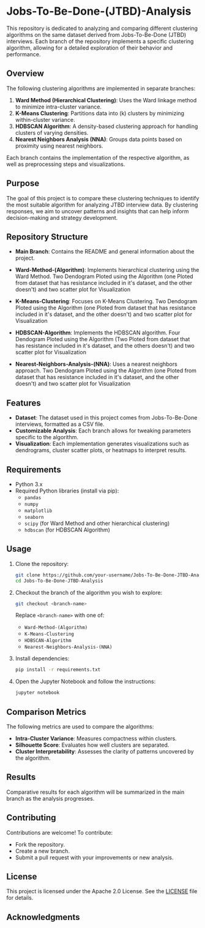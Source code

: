 # Jobs-To-Be-Done-(JTBD)-Analysis


This repository is dedicated to analyzing and comparing different clustering algorithms on the same dataset derived from Jobs-To-Be-Done (JTBD) interviews. Each branch of the repository implements a specific clustering algorithm, allowing for a detailed exploration of their behavior and performance.

## Overview
The following clustering algorithms are implemented in separate branches:

1. **Ward Method (Hierarchical Clustering)**: Uses the Ward linkage method to minimize intra-cluster variance.
2. **K-Means Clustering**: Partitions data into \(k\) clusters by minimizing within-cluster variance.
3. **HDBSCAN Algorithm**: A density-based clustering approach for handling clusters of varying densities.
4. **Nearest Neighbors Analysis (NNA)**: Groups data points based on proximity using nearest neighbors.

Each branch contains the implementation of the respective algorithm, as well as preprocessing steps and visualizations.

## Purpose
The goal of this project is to compare these clustering techniques to identify the most suitable algorithm for analyzing JTBD interview data. By clustering responses, we aim to uncover patterns and insights that can help inform decision-making and strategy development.

## Repository Structure
- **Main Branch**: Contains the README and general information about the project.
- **Ward-Method-(Algorithm)**: Implements hierarchical clustering using the Ward Method. Two Dendogram Ploted using the Algorithm (one Ploted from dataset that has resistance included in it's dataset, and the other doesn't) and two scatter plot for Visualization 

- **K-Means-Clustering**: Focuses on K-Means Clustering. Two Dendogram Ploted using the Algorithm (one Ploted from dataset that has resistance included in it's dataset, and the other doesn't) and two scatter plot for Visualization 

- **HDBSCAN-Algorithm**: Implements the HDBSCAN algorithm. Four Dendogram Ploted using the Algorithm (Two Ploted from dataset that has resistance included in it's dataset, and the others doesn't) and two scatter plot for Visualization 

- **Nearest-Neighbors-Analysis-(NNA)**: Uses a nearest neighbors approach. Two Dendogram Ploted using the Algorithm (one Ploted from dataset that has resistance included in it's dataset, and the other doesn't) and two scatter plot for Visualization 

## Features
- **Dataset**: The dataset used in this project comes from Jobs-To-Be-Done interviews, formatted as a CSV file.
- **Customizable Analysis**: Each branch allows for tweaking parameters specific to the algorithm.
- **Visualization**: Each implementation generates visualizations such as dendrograms, cluster scatter plots, or heatmaps to interpret results.

## Requirements
- Python 3.x
- Required Python libraries (install via pip):
  - `pandas`
  - `numpy`
  - `matplotlib`
  - `seaborn`
  - `scipy` (for Ward Method and other hierarchical clustering)
  - `hdbscan` (for HDBSCAN Algorithm)

## Usage
1. Clone the repository:
   ```bash
   git clone https://github.com/your-username/Jobs-To-Be-Done-JTBD-Analysis.git
   cd Jobs-To-Be-Done-JTBD-Analysis
   ```

2. Checkout the branch of the algorithm you wish to explore:
   ```bash
   git checkout <branch-name>
   ```
   Replace `<branch-name>` with one of:
   - `Ward-Method-(Algorithm)`
   - `K-Means-Clustering`
   - `HDBSCAN-Algorithm`
   - `Nearest-Neighbors-Analysis-(NNA)`

3. Install dependencies:
   ```bash
   pip install -r requirements.txt
   ```

4. Open the Jupyter Notebook and follow the instructions:
   ```bash
   jupyter notebook
   ```

## Comparison Metrics
The following metrics are used to compare the algorithms:
- **Intra-Cluster Variance**: Measures compactness within clusters.
- **Silhouette Score**: Evaluates how well clusters are separated.
- **Cluster Interpretability**: Assesses the clarity of patterns uncovered by the algorithm.

## Results
Comparative results for each algorithm will be summarized in the main branch as the analysis progresses.

## Contributing
Contributions are welcome! To contribute:
- Fork the repository.
- Create a new branch.
- Submit a pull request with your improvements or new analysis.

## License
This project is licensed under the Apache 2.0 License. See the [LICENSE](LICENSE) file for details.

## Acknowledgments


